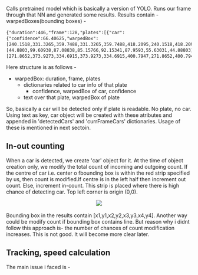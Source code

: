 <!-- 
# 🚗 Vehicle detection, Tracking, Number plate recognition, Speed calculation all on RaspberryPi B4 model. 🍓

In this project, we used model developed by https://github.com/DoubangoTelecom/ultimateALPR-SDK
This repository contains model for Windowns, linux, android and Raspbian OS. The model is very fast and can be used for real time applications with some modifications.
OpenVINO enhances speed of processing, detection hence improves model's performance in moving environment. We will use this model only to perform all tasks. We will also try to interface camera with RaspberryPi to apply this model on real world tasks.



# Table of contents
- [RaspberryPi setup](#raspberrypi-setup)
- [Intregration of Web-Cam](#intregration-of-web-cam)
- [Model](#model)
- [Results](#results)
- [Detection](#detection)
- [In-out counting](#in-out-counting)

## RaspberryPi setup 💻
The model which i am using is RaspberryPi 4B it has 4GB RAM.
If you are new to raspberryPi and have not even flashed OS, or RPi is ready but packages are not installed, do follow this blog -: https://www.pyimagesearch.com/2019/09/16/install-opencv-4-on-raspberry-pi-4-and-raspbian-buster/
This shows complete setup from scratch. Setup includes flashing OS, configuring RPi and installing imp packages of python. Read each and every section of this blog. You may scip some as per the configurations of prebuild libraries or as per your requirements. OpenCV will be required in this project.

You can also install RPi OS using RaspberryPi imager. https://www.youtube.com/watch?v=ntaXWS8Lk34 checkout this video 
*This method requires good internet connectivity throughout the process of downloading and flashing OS packages by packages for more than 1.2GB
I will suggest to have zip file downloaded. Then you can flash it any number of times. as suggested in first method.*

Apart from this, chekck raspberrypi's official website. https://www.raspberrypi.com/  . Here you can find some usefull updates, documentation, FAQ. 

Once you install OS, you have to connect RPi to a monitor/TV through HDMI cable for first boot. There RPi partiotions memory, set password, sets video resolution, config interfacing servers etc. This process is imp.

After that, you can either operate RPi on that monitor itself or you can access it through your laptop using SSH and VNC.
For such remote access, you can either refer to official website, or refer this video https://youtu.be/uLwj4Wj7pRI.
I will recommend to connect RPi to your laptop's hotspot so that you can directly see the IP address from hotspot settings.

### Some tips and errors:
- Use python3
- Install by using command : sudo pip3 install \<package\>
- Sometimes this may not work. Then try : sudo apt-get install python-\<package\>
 or sudo apt-get install \<package\>

- Imprt error PIL :
```
sudo python3 -m pip install wheel
sudo python3 -m pip install pandas
```
- workon cv : Import error PIL
```
sudo apt-get install python-pillow
(or) 
sudo pip3 install pillow.
```
- Installing pandas:
```
sudo python3 -m pip install wheel
sudo python3 -m pip install pandas
```
- VNC viewer cant show desktop image: change video resolution.
## Intregration of Web-Cam 📹

- Here, I used IPWebcam to connect the web cam to the RPi. 
- The feed of the mobile camera is hosted on a local IP address using [IP Webcam](https://play.google.com/store/apps/details?id=com.pas.webcam&hl=en_IN&gl=US)
- The RPi is linked to the mobile phone using wifi-hostpot, so they both have a local address. 
- We are now receiving the footage from the mobile camera at the R-pi's local address.
- This video was fetched in Python with the help of the url and cv2 library.
By this method, you can connect high resolution mobile camera. But since it is LAN connection, fetching frame(fps) is slow and laggs.  
![](https://github.com/AjinkyaDeshpande39/ObjectDetection/blob/main/Images/Hnet-image.gif)


## Model
clone this repo https://github.com/DoubangoTelecom/ultimateALPR-SDK. Download it in RPi.

You can follow this blog to learn how to clone repo https://geektechstuff.com/2019/09/09/introduction-to-github-raspberry-pi/
This repo is large. 2GB. make sure you have uninterrupted internet thoughout process.

After downloading complete, follow the instructions about setting up benchmark, building apk, building python extension, installing tensorflow.
All the instructions are given in README.md files. If you read the repo line by line, you could do it by yourself. The most common issues you could face during this process are also given at bottom. 

Some key points ill mention here -
- DoubangoTelecom claims that at max it works with 12fps on RPi. This sdk is open source and doent require licence
- This is a command line application. A sample file is given in samples/python/recognizer folder.
- Before running this file, you have to make sure some dependencies are installed
- The SDK is developed in C++11 and you'll need glibc 2.27+ on Linux and Visual C++ Redistributable for Visual Studio 2015 (any later version is ok) on Windows. You most likely already have these dependencies on you machine as almost every program require it.
- I didnt use OpenVINO. It accelerates the process by a large amount. Although OpenvVINO is for windows, it can be used in raspbian/debian os using Intel's NeuralComputeStick. It is basically a VPU.
- To check missing dependencies : Linux x86_64: Use ldd <your-shared-lib> on binaries/linux/x86_64/libultimate_alpr-sdk.so 
- You must build python extension : https://github.com/DoubangoTelecom/ultimateALPR-SDK/blob/master/python/README.md clearly instructed here.
- install libtensorflow.so https://github.com/DoubangoTelecom/ultimateALPR-SDK/blob/master/samples/c++/README.md#gpu-acceleration-tensorflow-linux. SDK uses tensorflow acceleration for fast computing.
 - Before trying to run sample file, you have to move to cd ultimateALPR-SDK/binaries/raspbian/armv7l
 - then try - 
```
 PYTHONPATH=$PYTHONPATH:.:../../../python \
LD_LIBRARY_PATH=.:$LD_LIBRARY_PATH \
python ../../../samples/python/recognizer/recognizer.py --image ../../../assets/images/lic_us_1280x720.jpg --assets ../../../assets
```
 
 My code - https://github.com/AjinkyaDeshpande39/ObjectDetection/blob/main/recognizer2.py
 
 You can meke changes to this file but run the recognizer from binaries directory only.

 ## Results
 ![](https://github.com/AjinkyaDeshpande39/ObjectDetection/blob/main/Images/frame.jpg)
 After detection and processing
 ![](https://github.com/AjinkyaDeshpande39/ObjectDetection/blob/main/Images/frame2.jpg)

 Detailed video can be viewed here - https://youtu.be/Ok_Z6FTORyo
 
 In the images you can see nunmber has been detected and displayed.
 
 Bounding boxes of plate as well as car are displayed
 
 Speed of car at that instance is also mentioned just above the bounding box
 
 count of incoming and outgoing cars is displayed at top left corner
 
 The details of code, methods, analysis, and techniques will be mentioned in next section.

## Detection
 The piece of code 
 ```
 warpedBox,texts_lst = checkResult("Process",
                ultimateAlprSdk.UltAlprSdkEngine_process(
                    format,
                    image.tobytes(), # type(x) == bytes
                    width,
                    height,
                    0, # stride
                    exifOrientation
                    )
        )
    return(warpedBox,texts_lst)
 ``` -->
 Calls pretrained model which is basically a version of YOLO. Runs our frame through that NN and generated some results. Results contain -
 <br> warpedBoxes(bounding boxes) - 
 ```
 {"duration":446,"frame":128,"plates":[{"car":{"confidence":66.40625,"warpedBox":[240.1518,331.3265,359.7488,331.3265,359.7488,418.2095,240.1518,418.2095]},"confidences":[44.8803,99.60938,87.08838,85.15766,92.15341,87.9593,55.63031,44.88803],"text":"NMMA3*","warpedBox":[271.8652,373.9273,334.6915,373.9273,334.6915,400.7947,271.8652,400.7947]}]}
 ```
 Here structure is as follows - 
 - warpedBox: duration, frame, plates
   - dictionaries related to car info of that plate
     - confidence, warpedBox of car, confidence
   - text over that plate, warpedBox of plate

So, basically a car will be detected only if plate is readable. No plate, no car. Using text as key, car object will be created with these atributes and appended in 'detectedCars' and 'currFrameCars' dictionaries. Usage of these is mentioned in next sectoin.

## In-out counting
When a car is detected, we create 'car' object for it. At the time of object creation only, we modify the total count of incoming and outgoing count. 
If the centre of car i.e. center o fbounding box is within the red strip specified by us, then count is modified.If centre is in the left half then increment out count. Else, increment in-count. This strip is placed where there is high chance of detecting car. Top left corner is origin (0,0). 
<p align="center">
  <img width="200" src="https://github.com/AjinkyaDeshpande39/ObjectDetection/blob/main/Images/bb.png">
</p>
Bounding box in the results contain [x1,y1,x2,y2,x3,y3,x4,y4]. Another way could be modify count if bounding box contains line. But reason why i didnt follow this approach is- the number of chances of count modification increases. This is not good. It will become more clear later.

## Tracking, speed calculation
The main issue i faced is -
